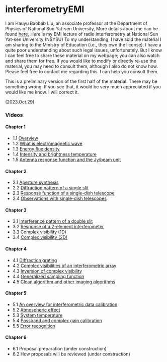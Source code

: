 # interferometryEMI

I am Hauyu Baobab Liu, an associate professor at the Department of Physics of National Sun Yat-sen University, More details about me can be found [here](https://baobabyoo.github.io/),
Here is my EMI lecture of radio interferometry at National Sun Yat-sen University (NSYSU)
To my understanding, I have sold the material I am sharing to the Ministry of Education (i.e., they own the license).
I have a quite poor understanding about such legal issues, unfortunately.
But I know I can feel free to share these material on my webpage; you can also watch and share them for free.
If you would like to modify or directly re-use the material, you may need to consult them, although I also do not know how.
Please feel free to contact me regarding this. I can help you consult them.

This is a preliminary version of the first half of the material.
There may be something wrong.
If you see that, it would be very much appreciated if you would like me know.
I will correct it.

(2023.Oct.29)

### Videos

#### Chapter 1
- 1.1 [Overview](https://drive.google.com/file/d/13HYdwR_idK3iLvv9jKMEa3pKNNo5ep0K/view?usp=drive_link)
- 1.2 [What is electromagnetic wave](https://drive.google.com/file/d/1CzyA_pMLyU7lSl3JLaQMsHvFmj1CpTnW/view?usp=drive_link)
- 1.3 [Energy flux density](https://drive.google.com/file/d/1Hdz3tKEYJ9dWa7mOvyLZcUibGnzy9Emh/view?usp=drive_link)
- 1.4 [Intensity and brightness temperature](https://drive.google.com/file/d/1-yayr-Qdy_S7UgvSxI0S_ZwO_MfxdA_8/view?usp=drive_link)
- 1.5 [Antenna response function and the Jy/beam unit](https://drive.google.com/file/d/12tyxWuFgQqd0ADAbaBxmAWd7XjqrVhZD/view?usp=drive_link)

#### Chapter 2
- 2.1 [Aperture synthesis](https://drive.google.com/file/d/1SU1hNcM--5NKrKSDBBCbhHh_VgifUXou/view?usp=drive_link)
- 2.2 [Diffraction pattern of a single slit](https://drive.google.com/file/d/14fAxZo2_ndKyWgp1Jpe1ZNqGKhPVi7ys/view?usp=drive_link)
- 2.3 [Response function of a single-dish telescope](https://drive.google.com/file/d/1OJe6F_crHsRJ5gHH1U3_mmAxbk8RMDj8/view?usp=drive_link)
- 2.4 [Observations with single-dish telescopes](https://drive.google.com/file/d/1V0HaCh91rFgCNxDxrZ37Fq-i8EwMIj5g/view?usp=drive_link)

#### Chapter 3
- 3.1 [Interference pattern of a double slit](https://drive.google.com/file/d/16q0ro3H_3PS_WbYpNkc69PVjiRh4fc6K/view?usp=drive_link)
- 3.2 [Response of a 2-element interferometer](https://drive.google.com/file/d/1CZIzGGkwVql9cSsybc8kivlXkHp7AmW3/view?usp=drive_link)
- 3.3 [Complex visibility (1D)](https://drive.google.com/file/d/1d16uW9qkwAU2mRsQBuSuWdk3CYJRpNj6/view?usp=drive_link)
- 3.4 [Complex visibility (2D)](https://drive.google.com/file/d/1_Qk9Go8GI9cfoC9E5697zFRhADEltPXv/view?usp=drive_link)

#### Chapter 4
- 4.1 [Diffraction grating](https://drive.google.com/file/d/1HATHUnFyrDKWNsv46XX8tMpyCFABXZIg/view?usp=drive_link)
- 4.2 [Complex visibilities of an interferometric array](https://drive.google.com/file/d/1QvcegdTvpUGw6YIffqaSB4W9k2PDqldF/view?usp=drive_link)
- 4.3 [Inversion of complex visibility](https://drive.google.com/file/d/1xTwdjbm4pX7HkT0azwBSIK1i5pPMpyrc/view?usp=drive_link)
- 4.4 [Generalized sampling function](https://drive.google.com/file/d/1y7qoSSfMi4kCtmjDPaYXNQCOz8zndSuG/view?usp=drive_link)
- 4.5 [Clean algorithm and other imaging algorithms](https://drive.google.com/file/d/1gmKILv9vvC49Of2y-nWQiC2oiWiO-jjd/view?usp=drive_link)

#### Chapter 5
- 5.1 [An overview for interferometric data calibration](https://drive.google.com/file/d/1oKk5ExJ7dUSyyEGS8SLsgDeEj7pBdbVX/view?usp=drive_link)
- 5.2 [Atmospheric effect](https://drive.google.com/file/d/1j6myq3DBnJ8sLvyZDYcjZMdAGjYpUNFW/view?usp=drive_link)
- 5.3 [System temperature](https://drive.google.com/file/d/1sr-JOVt2N_L6WMXrbeI3uywdHQcSge0b/view?usp=drive_link)
- 5.4 [Passband and complex gain calibration](https://drive.google.com/file/d/1MvCrCUMyap2LOb88nx9KvRjIO86pcH_i/view?usp=drive_link)
- 5.5 [Error recognition](https://drive.google.com/file/d/1xVB9Ws3811B57J6QL6q0do2HuPQyZPWu/view?usp=drive_link)

#### Chapter 6
- 6.1 Proposal preparation (under construction)
- 6.2 How proposals will be reviewed (under construction)
